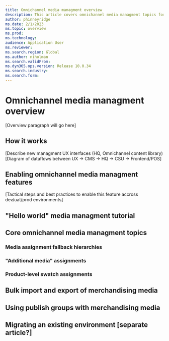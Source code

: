 ```yaml
---
title: Omnichannel media managment overview
description: This article covers omnichannel media managment topics for Microsoft Dynamics 365 Commerce.
author: phinneyridge
ms.date: 2/1/2023
ms.topic: overview
ms.prod: 
ms.technology: 
audience: Application User
ms.reviewer: 
ms.search.region: Global
ms.author: niholman
ms.search.validFrom: 
ms.dyn365.ops.version: Release 10.0.34
ms.search.industry: 
ms.search.form: 
---
```


# Omnichannel media managment overview

[Overview paragraph will go here]

## How it works
[Describe new managment UX interfaces (HQ, Omnichannel content library)
[Diagram of dataflows between UX -> CMS -> HQ -> CSU -> Frontend/POS]

## Enabling omnichannel media managment features
[Tactical steps and best practices to enable this feature accross dev/uat/prod environments]

## "Hello world" media managment tutorial

## Core omnichannel media managment topics

### Media assignment fallback hierarchies
### "Additional media" assignments
### Product-level swatch assignments

## Bulk import and export of merchandising media

## Using publish groups with merchandising media

## Migrating an existing environment [separate article?]




